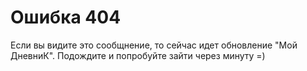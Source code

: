 # Ошибка 404
Если вы видите это сообщнение, то сейчас идет обновление "Мой ДневниК". Подождите и попробуйте зайти через минуту =)
